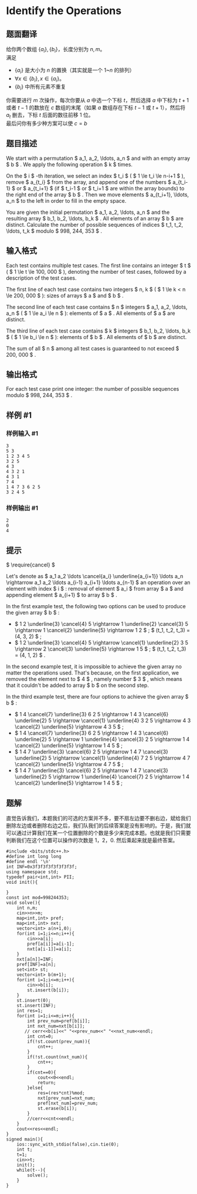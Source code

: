 # Identify the Operations

## 题面翻译

给你两个数组 $\{a_i\},\{b_i\}$，长度分别为 $n,m$。  
满足  
- $\{a_i\}$ 是大小为 $n$ 的置换（其实就是一个 $1$~$n$ 的排列）  
- $\forall x \in \{b_i\} ,x\in \{a_i \}$。  
- $\{b_i\}$ 中所有元素不重复

你需要进行 $m$ 次操作，每次你要从 $a$ 中选一个下标 $t$，然后选择 $a$ 中下标为 $t+1$ 或者 $t-1$ 的数放在 $c$ 数组的末尾（如果 $a$ 数组存在下标 $t-1$ 或 $t+1$），然后将 $a_t$ 删去，下标 $t$ 后面的数往前移 $1$ 位。  
最后问你有多少种方案可以使 $c=b$

## 题目描述

We start with a permutation $ a_1, a_2, \ldots, a_n $ and with an empty array $ b $ . We apply the following operation $ k $ times.

On the $ i $ -th iteration, we select an index $ t_i $ ( $ 1 \le t_i \le n-i+1 $ ), remove $ a_{t_i} $ from the array, and append one of the numbers $ a_{t_i-1} $ or $ a_{t_i+1} $ (if $ t_i-1 $ or $ t_i+1 $ are within the array bounds) to the right end of the array $ b $ . Then we move elements $ a_{t_i+1}, \ldots, a_n $ to the left in order to fill in the empty space.

You are given the initial permutation $ a_1, a_2, \ldots, a_n $ and the resulting array $ b_1, b_2, \ldots, b_k $ . All elements of an array $ b $ are distinct. Calculate the number of possible sequences of indices $ t_1, t_2, \ldots, t_k $ modulo $ 998\, 244\, 353 $ .

## 输入格式

Each test contains multiple test cases. The first line contains an integer $ t $ ( $ 1 \le t \le 100\, 000 $ ), denoting the number of test cases, followed by a description of the test cases.

The first line of each test case contains two integers $ n, k $ ( $ 1 \le k < n \le 200\, 000 $ ): sizes of arrays $ a $ and $ b $ .

The second line of each test case contains $ n $ integers $ a_1, a_2, \ldots, a_n $ ( $ 1 \le a_i \le n $ ): elements of $ a $ . All elements of $ a $ are distinct.

The third line of each test case contains $ k $ integers $ b_1, b_2, \ldots, b_k $ ( $ 1 \le b_i \le n $ ): elements of $ b $ . All elements of $ b $ are distinct.

The sum of all $ n $ among all test cases is guaranteed to not exceed $ 200\, 000 $ .

## 输出格式

For each test case print one integer: the number of possible sequences modulo $ 998\, 244\, 353 $ .

## 样例 #1

### 样例输入 #1

```
3
5 3
1 2 3 4 5
3 2 5
4 3
4 3 2 1
4 3 1
7 4
1 4 7 3 6 2 5
3 2 4 5
```

### 样例输出 #1

```
2
0
4
```

## 提示

$ \require{cancel} $

Let's denote as $ a_1 a_2 \ldots \cancel{a_i} \underline{a_{i+1}} \ldots a_n \rightarrow a_1 a_2 \ldots a_{i-1} a_{i+1} \ldots a_{n-1} $ an operation over an element with index $ i $ : removal of element $ a_i $ from array $ a $ and appending element $ a_{i+1} $ to array $ b $ .

In the first example test, the following two options can be used to produce the given array $ b $ :

- $ 1 2 \underline{3} \cancel{4} 5 \rightarrow 1 \underline{2} \cancel{3} 5 \rightarrow 1 \cancel{2} \underline{5} \rightarrow 1 2 $ ; $ (t_1, t_2, t_3) = (4, 3, 2) $ ;
- $ 1 2 \underline{3} \cancel{4} 5 \rightarrow \cancel{1} \underline{2} 3 5 \rightarrow 2 \cancel{3} \underline{5} \rightarrow 1 5 $ ; $ (t_1, t_2, t_3) = (4, 1, 2) $ .

In the second example test, it is impossible to achieve the given array no matter the operations used. That's because, on the first application, we removed the element next to $ 4 $ , namely number $ 3 $ , which means that it couldn't be added to array $ b $ on the second step.

In the third example test, there are four options to achieve the given array $ b $ :

- $ 1 4 \cancel{7} \underline{3} 6 2 5 \rightarrow 1 4 3 \cancel{6} \underline{2} 5 \rightarrow \cancel{1} \underline{4} 3 2 5 \rightarrow 4 3 \cancel{2} \underline{5} \rightarrow 4 3 5 $ ;
- $ 1 4 \cancel{7} \underline{3} 6 2 5 \rightarrow 1 4 3 \cancel{6} \underline{2} 5 \rightarrow 1 \underline{4} \cancel{3} 2 5 \rightarrow 1 4 \cancel{2} \underline{5} \rightarrow 1 4 5 $ ;
- $ 1 4 7 \underline{3} \cancel{6} 2 5 \rightarrow 1 4 7 \cancel{3} \underline{2} 5 \rightarrow \cancel{1} \underline{4} 7 2 5 \rightarrow 4 7 \cancel{2} \underline{5} \rightarrow 4 7 5 $ ;
- $ 1 4 7 \underline{3} \cancel{6} 2 5 \rightarrow 1 4 7 \cancel{3} \underline{2} 5 \rightarrow 1 \underline{4} \cancel{7} 2 5 \rightarrow 1 4 \cancel{2} \underline{5} \rightarrow 1 4 5 $ ;

## 题解
直觉告诉我们，本题我们的可选的方案并不多，要不扇左边要不删右边，斌给我们删除左边或者删除右边之后，我们队我们的后续答案是没有影响的。于是，我们就可以通过计算我们在某一个位置删除的个数是多少来完成本题。也就是我们只需要判断我们在这个位置可以操作的次数是 1，2，0. 然后乘起来就是最终答案。

```
#include <bits/stdc++.h>
#define int long long
#define endl '\n'
int INF=0x3f3f3f3f3f3f3f3f;
using namespace std;
typedef pair<int,int> PII;
void init(){
    
}
const int mod=998244353;
void solve(){
    int n,m;
    cin>>n>>m;
    map<int,int> pref;
    map<int,int> nxt;
    vector<int> a(n+1,0);
    for(int i=1;i<=n;i++){
        cin>>a[i];
        pref[a[i]]=a[i-1];
        nxt[a[i-1]]=a[i];
    }
    nxt[a[n]]=INF;
    pref[INF]=a[n];
    set<int> st;
    vector<int> b(m+1);
    for(int i=1;i<=m;i++){
        cin>>b[i];
        st.insert(b[i]);
    }
    st.insert(0);
    st.insert(INF);
    int res=1;
    for(int i=1;i<=m;i++){
        int prev_num=pref[b[i]];
        int nxt_num=nxt[b[i]];
       // cerr<<b[i]<<" "<<prev_num<<" "<<nxt_num<<endl;
        int cnt=0;
        if(!st.count(prev_num)){
            cnt++;
        }
        if(!st.count(nxt_num)){
            cnt++;
        }
        if(cnt==0){
            cout<<0<<endl;
            return;
        }else{
            res=(res*cnt)%mod;
            nxt[prev_num]=nxt_num;
            pref[nxt_num]=prev_num;
            st.erase(b[i]);
        }
        //cerr<<cnt<<endl;
    }
    cout<<res<<endl;
}
signed main(){
    ios::sync_with_stdio(false),cin.tie(0);
    int t;
    t=1;
    cin>>t;
    init();
    while(t--){
        solve();
    }
}
```